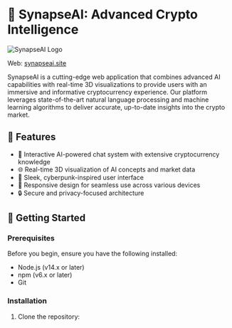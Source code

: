 # 🧠 SynapseAI: Advanced Crypto Intelligence

![SynapseAI Logo](https://i.ibb.co/LXx76mKq/portada.png)

Web: [synapseai.site](http://synapseai.site/)

SynapseAI is a cutting-edge web application that combines advanced AI capabilities with real-time 3D visualizations to provide users with an immersive and informative cryptocurrency experience. Our platform leverages state-of-the-art natural language processing and machine learning algorithms to deliver accurate, up-to-date insights into the crypto market.

## 🌟 Features

- 🤖 Interactive AI-powered chat system with extensive cryptocurrency knowledge
- 🌐 Real-time 3D visualization of AI concepts and market data
- 🎨 Sleek, cyberpunk-inspired user interface
- 📱 Responsive design for seamless use across various devices
- 🔒 Secure and privacy-focused architecture

## 🚀 Getting Started

### Prerequisites

Before you begin, ensure you have the following installed:
- Node.js (v14.x or later)
- npm (v6.x or later)
- Git

### Installation

1. Clone the repository:

